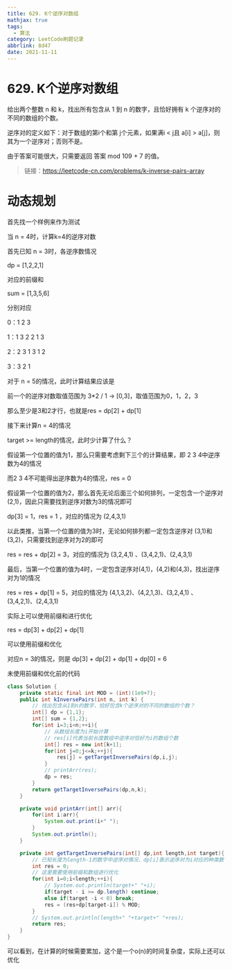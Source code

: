 ```yaml
---
title: 629. K个逆序对数组
mathjax: true
tags:
  - 算法
category: LeetCode刷题记录
abbrlink: 8d47
date: 2021-11-11
---
```

# 629. K个逆序对数组

给出两个整数 n 和 k，找出所有包含从 1 到 n 的数字，且恰好拥有 k 个逆序对的不同的数组的个数。

逆序对的定义如下：对于数组的第i个和第 j个元素，如果满i < j且 a[i] > a[j]，则其为一个逆序对；否则不是。

由于答案可能很大，只需要返回 答案 mod 109 + 7 的值。

> 链接：https://leetcode-cn.com/problems/k-inverse-pairs-array

<!-- more -->

# 动态规划

首先找一个样例来作为测试

当 n = 4时，计算k=4的逆序对数

首先已知 n = 3时，各逆序数情况

dp = [1,2,2,1]

对应的前缀和

sum = [1,3,5,6]

分别对应

0：1 2 3

1：1 3 2 2 1 3

2：2 3 1 3 1 2

3：3 2 1

对于 n = 5的情况，此时计算结果应该是

前一个的逆序对数取值范围为 3*2 / 1 -> [0,3]，取值范围为0，1，2，3

那么至少是3和2才行，也就是res = dp[2] + dp[1]

接下来计算n = 4的情况

target >= length的情况，此时少计算了什么？

假设第一个位置的值为1，那么只需要考虑剩下三个的计算结果，即 2 3 4中逆序数为4的情况

而2 3 4不可能得出逆序数为4的情况，res = 0

假设第一个位置的值为2，那么首先无论后面三个如何排列，一定包含一个逆序对 (2,1)，因此只需要找到逆序对数为3的情况即可

dp[3] = 1，res = 1 ，对应的情况为 (2,4,3,1)

以此类推，当第一个位置的值为3时，无论如何排列都一定包含逆序对 (3,1)和(3,2)，只需要找到逆序对为2的即可

res = res + dp[2] = 3，对应的情况为 (3,2,4,1) 、(3,4,2,1)、(2,4,3,1)

最后，当第一个位置的值为4时，一定包含逆序对(4,1)，(4,2)和(4,3)，找出逆序对为1的情况

res = res + dp[1] = 5，对应的情况为 (4,1,3,2)、(4,2,1,3)、(3,2,4,1) 、(3,4,2,1)、(2,4,3,1)

实际上可以使用前缀和进行优化

res = dp[3] + dp[2] + dp[1]

可以使用前缀和优化

对应n = 3的情况，则是 dp[3] + dp[2] + dp[1] + dp[0] = 6



未使用前缀和优化前的代码

```java
class Solution {
    private static final int MOD = (int)(1e9+7);
    public int kInversePairs(int n, int k) {
        // 找出包含从1到n的数字，恰好包含k个逆序对的不同的数组的个数？
        int[] dp = {1,1};
        int[] sum = {1,2};
        for(int i=3;i<n;++i){
            // 从数组长度为i开始计算
            // res[i]代表当前长度数组中逆序对恰好为i的数组个数
            int[] res = new int[k+1];
            for(int j=0;j<=k;++j){
                res[j] = getTargetInversePairs(dp,i,j);
            }
            // printArr(res);
            dp = res;
        }
        return getTargetInversePairs(dp,n,k);
    }

    private void printArr(int[] arr){
        for(int i:arr){
            System.out.print(i+" ");
        }
        System.out.println();
    }

    private int getTargetInversePairs(int[] dp,int length,int target){
        // 已知长度为length-1的数字中逆序对情况，dp[i]表示逆序对为i对应的种类数
        int res = 0;
        // 这里需要使用前缀和数组进行优化
        for(int i=0;i<length;++i){
            // System.out.println(target+" "+i);
            if(target - i >= dp.length) continue;
            else if(target -i < 0) break;
            res = (res+dp[target-i]) % MOD;
        }
        // System.out.println(length+" "+target+" "+res);
        return res;
    }
}
```

可以看到，在计算的时候需要累加，这个是一个o(n)的时间复杂度，实际上还可以优化
